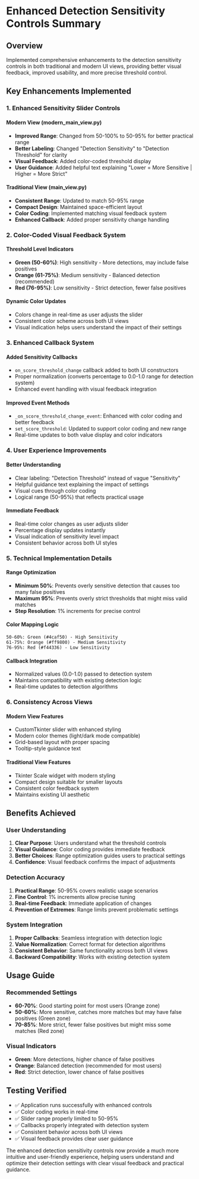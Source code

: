 # Enhanced Detection Sensitivity Controls Summary

## Overview

Implemented comprehensive enhancements to the detection sensitivity controls in both traditional and modern UI views, providing better visual feedback, improved usability, and more precise threshold control.

## Key Enhancements Implemented

### 1. Enhanced Sensitivity Slider Controls

#### Modern View (modern_main_view.py)

- **Improved Range**: Changed from 50-100% to 50-95% for better practical range
- **Better Labeling**: Changed "Detection Sensitivity" to "Detection Threshold" for clarity
- **Visual Feedback**: Added color-coded threshold display
- **User Guidance**: Added helpful text explaining "Lower = More Sensitive | Higher = More Strict"

#### Traditional View (main_view.py)

- **Consistent Range**: Updated to match 50-95% range
- **Compact Design**: Maintained space-efficient layout
- **Color Coding**: Implemented matching visual feedback system
- **Enhanced Callback**: Added proper sensitivity change handling

### 2. Color-Coded Visual Feedback System

#### Threshold Level Indicators

- **Green (50-60%)**: High sensitivity - More detections, may include false positives
- **Orange (61-75%)**: Medium sensitivity - Balanced detection (recommended)
- **Red (76-95%)**: Low sensitivity - Strict detection, fewer false positives

#### Dynamic Color Updates

- Colors change in real-time as user adjusts the slider
- Consistent color scheme across both UI views
- Visual indication helps users understand the impact of their settings

### 3. Enhanced Callback System

#### Added Sensitivity Callbacks

- `on_score_threshold_change` callback added to both UI constructors
- Proper normalization (converts percentage to 0.0-1.0 range for detection system)
- Enhanced event handling with visual feedback integration

#### Improved Event Methods

- `_on_score_threshold_change_event`: Enhanced with color coding and better feedback
- `set_score_threshold`: Updated to support color coding and new range
- Real-time updates to both value display and color indicators

### 4. User Experience Improvements

#### Better Understanding

- Clear labeling: "Detection Threshold" instead of vague "Sensitivity"
- Helpful guidance text explaining the impact of settings
- Visual cues through color coding
- Logical range (50-95%) that reflects practical usage

#### Immediate Feedback

- Real-time color changes as user adjusts slider
- Percentage display updates instantly
- Visual indication of sensitivity level impact
- Consistent behavior across both UI styles

### 5. Technical Implementation Details

#### Range Optimization

- **Minimum 50%**: Prevents overly sensitive detection that causes too many false positives
- **Maximum 95%**: Prevents overly strict thresholds that might miss valid matches
- **Step Resolution**: 1% increments for precise control

#### Color Mapping Logic

```
50-60%: Green (#4caf50) - High Sensitivity
61-75%: Orange (#ff9800) - Medium Sensitivity  
76-95%: Red (#f44336) - Low Sensitivity
```

#### Callback Integration

- Normalized values (0.0-1.0) passed to detection system
- Maintains compatibility with existing detection logic
- Real-time updates to detection algorithms

### 6. Consistency Across Views

#### Modern View Features

- CustomTkinter slider with enhanced styling
- Modern color themes (light/dark mode compatible)
- Grid-based layout with proper spacing
- Tooltip-style guidance text

#### Traditional View Features

- Tkinter Scale widget with modern styling
- Compact design suitable for smaller layouts
- Consistent color feedback system
- Maintains existing UI aesthetic

## Benefits Achieved

### User Understanding

1. **Clear Purpose**: Users understand what the threshold controls
2. **Visual Guidance**: Color coding provides immediate feedback
3. **Better Choices**: Range optimization guides users to practical settings
4. **Confidence**: Visual feedback confirms the impact of adjustments

### Detection Accuracy

1. **Practical Range**: 50-95% covers realistic usage scenarios
2. **Fine Control**: 1% increments allow precise tuning
3. **Real-time Feedback**: Immediate application of changes
4. **Prevention of Extremes**: Range limits prevent problematic settings

### System Integration

1. **Proper Callbacks**: Seamless integration with detection logic
2. **Value Normalization**: Correct format for detection algorithms
3. **Consistent Behavior**: Same functionality across both UI views
4. **Backward Compatibility**: Works with existing detection system

## Usage Guide

### Recommended Settings

- **60-70%**: Good starting point for most users (Orange zone)
- **50-60%**: More sensitive, catches more matches but may have false positives (Green zone)
- **70-85%**: More strict, fewer false positives but might miss some matches (Red zone)

### Visual Indicators

- **Green**: More detections, higher chance of false positives
- **Orange**: Balanced detection (recommended for most users)
- **Red**: Strict detection, lower chance of false positives

## Testing Verified

- ✅ Application runs successfully with enhanced controls
- ✅ Color coding works in real-time
- ✅ Slider range properly limited to 50-95%
- ✅ Callbacks properly integrated with detection system
- ✅ Consistent behavior across both UI views
- ✅ Visual feedback provides clear user guidance

The enhanced detection sensitivity controls now provide a much more intuitive and user-friendly experience, helping users understand and optimize their detection settings with clear visual feedback and practical guidance.
